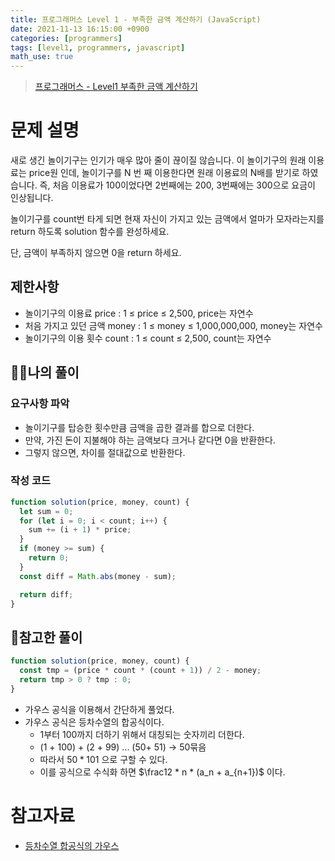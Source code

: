 ```yaml
---
title: 프로그래머스 Level 1 - 부족한 금액 계산하기 (JavaScript)
date: 2021-11-13 16:15:00 +0900
categories: [programmers]
tags: [level1, programmers, javascript]
math_use: true
---
```


> [프로그래머스 - Level1 부족한 금액 계산하기](https://programmers.co.kr/learn/courses/30/lessons/82612)

# 문제 설명

새로 생긴 놀이기구는 인기가 매우 많아 줄이 끊이질 않습니다. 이 놀이기구의 원래 이용료는 price원 인데, 놀이기구를 N 번 째 이용한다면 원래 이용료의 N배를 받기로 하였습니다. 즉, 처음 이용료가 100이었다면 2번째에는 200, 3번째에는 300으로 요금이 인상됩니다.

놀이기구를 count번 타게 되면 현재 자신이 가지고 있는 금액에서 얼마가 모자라는지를 return 하도록 solution 함수를 완성하세요.

단, 금액이 부족하지 않으면 0을 return 하세요.

## 제한사항

- 놀이기구의 이용료 price : 1 ≤ price ≤ 2,500, price는 자연수
- 처음 가지고 있던 금액 money : 1 ≤ money ≤ 1,000,000,000, money는 자연수
- 놀이기구의 이용 횟수 count : 1 ≤ count ≤ 2,500, count는 자연수

## 🙋‍♂️나의 풀이

### 요구사항 파악

- 놀이기구를 탑승한 횟수만큼 금액을 곱한 결과를 합으로 더한다.
- 만약, 가진 돈이 지불해야 하는 금액보다 크거나 같다면 0을 반환한다.
- 그렇지 않으면, 차이를 절대값으로 반환한다.

### 작성 코드

```javascript
function solution(price, money, count) {
  let sum = 0;
  for (let i = 0; i < count; i++) {
    sum += (i + 1) * price;
  }
  if (money >= sum) {
    return 0;
  }
  const diff = Math.abs(money - sum);

  return diff;
}
```

## 👀참고한 풀이

```javascript
function solution(price, money, count) {
  const tmp = (price * count * (count + 1)) / 2 - money;
  return tmp > 0 ? tmp : 0;
}
```

- 가우스 공식을 이용해서 간단하게 풀었다.
- 가우스 공식은 등차수열의 합공식이다.
  - 1부터 100까지 더하기 위해서 대칭되는 숫자끼리 더한다.
  - (1 + 100) + (2 + 99) ... (50+ 51) → 50묶음
  - 따라서 $50 * 101$ 으로 구할 수 있다.
  - 이를 공식으로 수식화 하면 $\frac12 * n * (a_n + a_{n+1})$ 이다.

# 참고자료

- [등차수열 합공식의 가우스](https://tyrannohaha.com/entry/%EC%88%98%ED%95%99%EC%9E%90-%EC%9D%B4%EC%95%BC%EA%B8%B02-%EB%93%B1%EC%B0%A8%EC%88%98%EC%97%B4-%ED%95%A9%EA%B3%B5%EC%8B%9D%EC%9D%98-%EA%B0%80%EC%9A%B0%EC%8A%A4)
